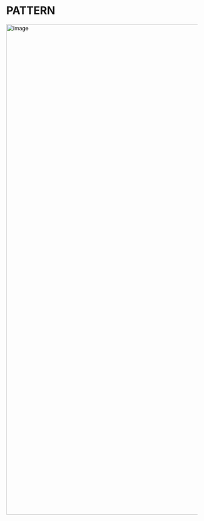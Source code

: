 

# PATTERN
<img width="1291" alt="image" src="https://github.com/user-attachments/assets/eb649c38-397c-4291-897d-17d60661f911" />
